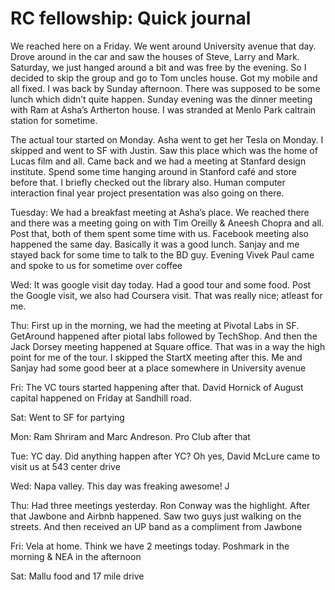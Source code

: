 # RC fellowship: Quick journal

We reached here on a Friday. We went around University avenue that day. Drove around in the car and saw the houses of Steve, Larry and Mark. Saturday, we just hanged around a bit and was free by the evening. So I decided to skip the group and go to Tom uncles house. Got my mobile and all fixed. I was back by Sunday afternoon. There was supposed to be some lunch which didn’t quite happen. Sunday evening was the dinner meeting with Ram at Asha’s Artherton house. I was stranded at Menlo Park caltrain station for sometime.  
   
The actual tour started on Monday. Asha went to get her Tesla on Monday. I skipped and went to SF with Justin. Saw this place which was the home of Lucas film and all. Came back and we had a meeting at Stanfard design institute. Spend some time hanging around in Stanford café and store before that. I briefly checked out the library also. Human computer interaction final year project presentation was also going on there.  
   
Tuesday: We had a breakfast meeting at Asha’s place. We reached there and there was a meeting going on with Tim Oreilly & Aneesh Chopra and all. Post that, both of them spent some time with us. Facebook meeting also happened the same day. Basically it was a good lunch. Sanjay and me stayed back for some time to talk to the BD guy. Evening Vivek Paul came and spoke to us for sometime over coffee  
   
Wed: It was google visit day today. Had a good tour and some food. Post the Google visit, we also had Coursera visit. That was really nice; atleast for me.  
   
Thu: First up in the morning, we had the meeting at Pivotal Labs in SF. GetAround happened after piotal labs followed by TechShop. And then the Jack Dorsey meeting happened at Square office. That was in a way the high point for me of the tour. I skipped the StartX meeting after this. Me and Sanjay had some good beer at a place somewhere in University avenue  
   
Fri: The VC tours started happening after that. David Hornick of August capital happened on Friday at Sandhill road.  
   
Sat: Went to SF for partying  
   
Mon: Ram Shriram and Marc Andreson. Pro Club after that  
   
Tue: YC day. Did anything happen after YC? Oh yes, David McLure came to visit us at 543 center drive  
   
Wed: Napa valley. This day was freaking awesome! J  
   
Thu: Had three meetings yesterday. Ron Conway was the highlight. After that Jawbone and Airbnb happened. Saw two guys just walking on the streets. And then received an UP band as a compliment from Jawbone  
   
Fri: Vela at home. Think we have 2 meetings today. Poshmark in the morning & NEA in the afternoon  
   
Sat: Mallu food and 17 mile drive

